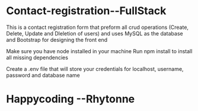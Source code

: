 # Contact-registration--FullStack

This is a contact registration form that preform all crud operations (Create, Delete, Update and Dleletion of users) and uses MySQL as the database and Bootstrap 
for designing the front end 

Make sure you have node installed in your machine
Run npm install to install all missing dependencies

Create a .env file that will store your credentials for localhost, username, password and database name


# Happycoding --Rhytonne
